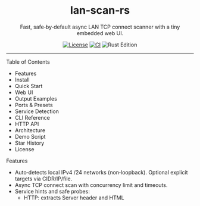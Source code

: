 <h1 align="center">lan‑scan‑rs</h1>

<p align="center">
  Fast, safe‑by‑default async LAN TCP connect scanner with a tiny embedded web UI.
</p>

<p align="center">
  <a href="LICENSE"><img alt="License" src="https://img.shields.io/badge/License-MIT-yellow.svg"></a>
  <a href="https://github.com/thomas0903/lan-scan-rs/actions/workflows/ci.yml"><img alt="CI" src="https://github.com/thomas0903/lan-scan-rs/actions/workflows/ci.yml/badge.svg"></a>
  <img alt="Rust Edition" src="https://img.shields.io/badge/Rust-2021-orange">
</p>

---

Table of Contents
- Features
- Install
- Quick Start
- Web UI
- Output Examples
- Ports & Presets
- Service Detection
- CLI Reference
- HTTP API
- Architecture
- Demo Script
- Star History
- License

Features
- Auto‑detects local IPv4 /24 networks (non‑loopback). Optional explicit targets via CIDR/IP/file.
- Async TCP connect scan with concurrency limit and timeouts.
- Service hints and safe probes:
  - HTTP: extracts Server header and HTML <title>
  - SSH: reads SSH identification banner
  - TLS: summarizes certificate (subject/issuer/expiry)
  - Redis (opt‑in): PING → PONG
- Outputs pretty CLI table and JSON (when --output is provided).
- Embedded web UI with Quick preset, Skip DNS (53), Redis toggle, Start/Stop, and ETA.

Install
```bash
# 1) Install Rust (if needed)
curl --proto '=https' --tlsv1.2 -sSf https://sh.rustup.rs | sh

# 2) Build release binary
cargo build --release

# 3) Show help
./target/release/lan-scan-rs --help
```

Quick Start
```bash
# Localhost demo (fast)
./target/release/lan-scan-rs --targets 127.0.0.1 --timeout-ms 300 --output demo.json

# Autodetect local /24s with quick preset (smaller ports + faster timeouts)
./target/release/lan-scan-rs --quick --timeout-ms 300

# Exclude noisy ports (e.g., DNS/53) and enable Redis probe
./target/release/lan-scan-rs --quick --exclude-ports 53 --probe-redis

# Use custom ports file
./target/release/lan-scan-rs --ports ports.txt --concurrency 800 --timeout-ms 300 --output results.json
```

Web UI
```bash
./target/release/lan-scan-rs --serve-ui --bind 127.0.0.1:8080
# open http://127.0.0.1:8080
```
UI highlights:
- Quick scan preset and Skip DNS (53) toggle
- Optional Redis PING probe
- Start/Stop buttons and ETA (based on recent scan rate)
- Progress polling and results table (IP, port, service, latency, banner)

Output Examples
- CLI table (example):
```
Open ports: 4 (scanned: 4)
ip         port  service  latency_ms  banner
---------  ----  -------  ----------  ------------------------------------------------------------
127.0.0.1  2222  ssh               3  SSH-2.0-OpenSSH_9.8\r\n
127.0.0.1  8443  https             0  TLS: subject_cn=localhost, issuer_cn=localhost, not_after=...
127.0.0.1  6379  redis             3  redis PONG
127.0.0.1  8080  http              3  HTTP server=SimpleHTTP/0.6 Python/3.12, title="Directory ..."
```

- JSON (see examples/sample-output.json):
```text
{
  "scanned_total": 4,
  "scanned_done": 4,
  "open_count": 4,
  "entries": [
    { "ip": "127.0.0.1", "port": 2222, "service": "ssh",   "banner": "SSH-2.0-OpenSSH_9.8\r\n" },
    { "ip": "127.0.0.1", "port": 8443, "service": "https", "banner": "TLS: subject_cn=localhost, issuer_cn=localhost, not_after=..." },
    { "ip": "127.0.0.1", "port": 6379, "service": "redis", "banner": "+PONG" },
    { "ip": "127.0.0.1", "port": 8080, "service": "http",  "banner": "HTTP server=SimpleHTTP/0.6 ..., title=\"...\"" }
  ]
}
```

Ports & Presets
- ports.txt format: one port or inclusive range per line; `#` comments allowed.
  ```
  22
  80
  8000-8010
  # comments are fine
  ```
- Defaults:
  - default_ports: expanded list of common infra/web/DB/queue/management ports.
  - quick_ports: smaller, high‑signal subset used by the Quick preset.
  - Exclude specific ports with `--exclude-ports "53,135-139"` (or UI toggle for DNS/53).

Service Detection
- HTTP: GET / with target Host header; extracts Server header and HTML `<title>`.
- TLS: client handshake (common TLS ports); extracts certificate subject/issuer/not_after.
- SSH: reads SSH identification banner.
- Redis (opt‑in): PING → `+PONG`.

CLI Reference
```text
--targets <CIDR|IP|file>   CIDR/IP list or file (comments supported)
--ports <path>             Ports file (one port/range per line)
--concurrency <n>          Max in‑flight sockets (default 1000)
--timeout-ms <n>           Connect timeout in ms (default 400; Quick may clamp to 250)
--output <path>            Write results JSON (pretty)
--serve-ui                 Start embedded UI server
--bind <addr:port>         UI bind address (default 127.0.0.1:8080)
--probe-redis              Enable Redis PING detection (6379)
--quick                    Use smaller port set + faster timeouts
--exclude-ports <list>     Skip ports (comma and ranges, e.g., 53,135-139)
```

HTTP API
```text
POST /api/scan
{ "targets": ["CIDR|IP", ...], "ports": [<u16>], "exclude_ports": [<u16>], "concurrency": <n>, "timeout_ms": <n>, "probe_redis": <bool>, "quick": <bool> }

GET /api/status
{ "total": <N>, "scanned": <M>, "open": <K>, "state": "idle|running|done" }

GET /api/results
// last ScanResults JSON

POST /api/cancel
// cancels an in‑progress scan
```

Architecture
```text
src/
  main.rs      # CLI + wiring; starts web UI when requested
  ports.rs     # ports loader/parser; defaults + quick preset
  netdetect.rs # local /24 detection; CIDR expansion
  scanner.rs   # async connect, timeouts, safe probes, progress
  server.rs    # axum API (/scan, /status, /results, /cancel) + static UI
  types.rs     # ScanEntry / ScanResults (serde)
ui/            # index.html, app.js, style.css
```

Demo Script
```bash
./example-run.sh
# Spins up HTTP/TLS/Redis/SSH-like services, runs the scanner, prints results, and cleans up.
```

Star History

[![Star History Chart](https://api.star-history.com/svg?repos=thomas0903/lan-scan-rs&type=Date)](https://www.star-history.com/#thomas0903/lan-scan-rs&Date)

License
- MIT — see [LICENSE](LICENSE).
